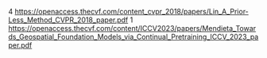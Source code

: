 4 https://openaccess.thecvf.com/content_cvpr_2018/papers/Lin_A_Prior-Less_Method_CVPR_2018_paper.pdf
1 https://openaccess.thecvf.com/content/ICCV2023/papers/Mendieta_Towards_Geospatial_Foundation_Models_via_Continual_Pretraining_ICCV_2023_paper.pdf

